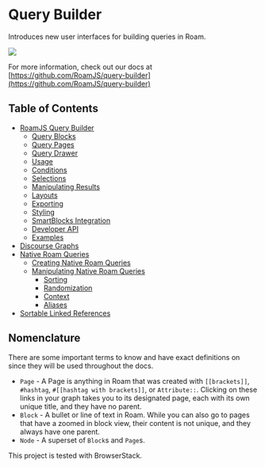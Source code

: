 # Query Builder

Introduces new user interfaces for building queries in Roam.

![](https://firebasestorage.googleapis.com/v0/b/firescript-577a2.appspot.com/o/imgs%2Fapp%2Froamjs%2FYERyR8FnXO.png?alt=media&token=7522a921-3e17-424f-b141-08e4109f9b75)

For more information, check out our docs at [https://github.com/RoamJS/query-builder](https://github.com/RoamJS/query-builder)

## Table of Contents

- [RoamJS Query Builder](https://github.com/RoamJS/query-builder/blob/main/docs/query-builder.md#roamjs-query-builder)
  - [Query Blocks](https://github.com/RoamJS/query-builder/blob/main/docs/query-builder.md#query-blocks)
  - [Query Pages](https://github.com/RoamJS/query-builder/blob/main/docs/query-builder.md#query-pages)
  - [Query Drawer](https://github.com/RoamJS/query-builder/blob/main/docs/query-builder.md#query-drawer)
  - [Usage](https://github.com/RoamJS/query-builder/blob/main/docs/query-builder.md#usage)
  - [Conditions](https://github.com/RoamJS/query-builder/blob/main/docs/query-builder.md#conditions)
  - [Selections](https://github.com/RoamJS/query-builder/blob/main/docs/query-builder.md#selections)
  - [Manipulating Results](https://github.com/RoamJS/query-builder/blob/main/docs/query-builder.md#manipulating-results)
  - [Layouts](https://github.com/RoamJS/query-builder/blob/main/docs/query-builder.md#layouts)
  - [Exporting](https://github.com/RoamJS/query-builder/blob/main/docs/query-builder.md#exporting)
  - [Styling](https://github.com/RoamJS/query-builder/blob/main/docs/query-builder.md#styling)
  - [SmartBlocks Integration](https://github.com/RoamJS/query-builder/blob/main/docs/query-builder.md#smartblocks-integration)
  - [Developer API](https://github.com/RoamJS/query-builder/blob/main/docs/query-builder.md#developer-api)
  - [Examples](https://github.com/RoamJS/query-builder/blob/main/docs/query-builder.md#examples)
- [Discourse Graphs](https://github.com/RoamJS/query-builder/blob/main/docs/discourse-graphs.md)
- [Native Roam Queries](https://github.com/RoamJS/query-builder/blob/main/docs/roam-queries.md#native-roam-queries)
  - [Creating Native Roam Queries](https://github.com/RoamJS/query-builder/blob/main/docs/roam-queries.md#creating-native-roam-queries)
  - [Manipulating Native Roam Queries](https://github.com/RoamJS/query-builder/blob/main/docs/roam-queries.md#manipulating-native-roam-queries)
    - [Sorting](https://github.com/RoamJS/query-builder/blob/main/docs/roam-queries.md#sorting)
    - [Randomization](https://github.com/RoamJS/query-builder/blob/main/docs/roam-queries.md#randomization)
    - [Context](https://github.com/RoamJS/query-builder/blob/main/docs/roam-queries.md#context)
    - [Aliases](https://github.com/RoamJS/query-builder/blob/main/docs/roam-queries.md#aliases)
- [Sortable Linked References](https://github.com/RoamJS/query-builder/blob/main/docs/sortable-linked-refs.md)

## Nomenclature

There are some important terms to know and have exact definitions on since they will be used throughout the docs.

- `Page` - A Page is anything in Roam that was created with `[[brackets]]`, `#hashtag`, `#[[hashtag with brackets]]`, or `Attribute::`. Clicking on these links in your graph takes you to its designated page, each with its own unique title, and they have no parent.
- `Block` - A bullet or line of text in Roam. While you can also go to pages that have a zoomed in block view, their content is not unique, and they always have one parent.
- `Node` - A superset of `Block`s and `Page`s.

This project is tested with BrowserStack.
